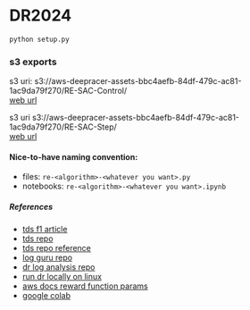 # DR2024

`python setup.py`


### s3 exports
s3 uri: s3://aws-deepracer-assets-bbc4aefb-84df-479c-ac81-1ac9da79f270/RE-SAC-Control/  
[web url](https://aws-deepracer-assets-bbc4aefb-84df-479c-ac81-1ac9da79f270.s3.amazonaws.com/RE-SAC-Control/)  

s3 uri s3://aws-deepracer-assets-bbc4aefb-84df-479c-ac81-1ac9da79f270/RE-SAC-Step/  
[web url](https://aws-deepracer-assets-bbc4aefb-84df-479c-ac81-1ac9da79f270.s3.amazonaws.com/RE-SAC-Step/)  


#### Nice-to-have naming convention: 
- files: `re-<algorithm>-<whatever you want>.py`
- notebooks: `re-<algorithm>-<whatever you want>.ipynb`


##### References
- [tds f1 article](https://towardsdatascience.com/an-advanced-guide-to-aws-deepracer-2b462c37eea)
- [tds repo](https://github.com/dgnzlz/Capstone_AWS_DeepRacer/tree/master)
- [tds repo reference](https://github.com/cdthompson/deepracer-k1999-race-lines/blob/master/Race-Line-Calculation.ipynb)
- [log guru repo](https://github.com/aws-deepracer-community/deepracer-log-guru?tab=readme-ov-file)
- [dr log analysis repo](https://github.com/aws-deepracer-community/deepracer-analysis)
- [run dr locally on linux](https://aws-deepracer-community.github.io/deepracer-for-cloud/)
- [aws docs reward function params](https://docs.aws.amazon.com/deepracer/latest/developerguide/deepracer-reward-function-input.html)
- [google colab](https://colab.google/)
